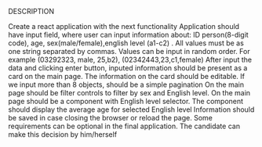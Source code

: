 DESCRIPTION

Create a react application with the next functionality
Application should have input field, where user can input information about: ID person(8-digit code), age, sex(male/female),english level (a1-c2) .
All values must be as one string separated by commas.
Values can be input in random order. For example (03292323, male, 25,b2), (02342443,23,c1,female)
After input the data and clicking enter button, inputed information should be present as a card on the main page.
The information on the card should be editable.
If we input more than 8 objects, should be a simple pagination
On the main page should be filter controls to filter by sex and English level.
On the main page should be a component with English level selector. The component should display the average age for selected English level
Information should be saved in case closing the browser or reload the page.
Some requirements can be optional in the final application. The candidate can make this decision by him/herself
